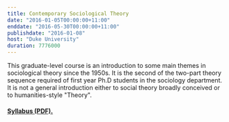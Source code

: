 ```yaml
---
title: Contemporary Sociological Theory
date: "2016-01-05T00:00:00+11:00"
enddate: "2016-05-30T00:00:00+11:00"
publishdate: "2016-01-08"
host: "Duke University"
duration: 7776000
---
```


This graduate-level course is an introduction to some main themes
in sociological theory since the 1950s. It is the second of the
two-part theory sequence required of first year Ph.D students in the
sociology department. It is not a general introduction either to
social theory broadly conceived or to humanities-style "Theory". 

<!--more-->

#### [Syllabus (PDF).](http://www.kieranhealy.org/files/teaching/contemp-theory.pdf) 

